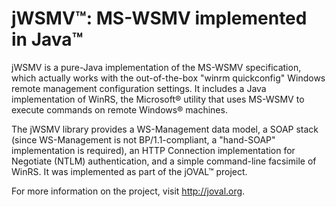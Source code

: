 jWSMV&trade;: MS-WSMV implemented in Java&trade;
=============

jWSMV is a pure-Java implementation of the MS-WSMV specification, which actually works with the out-of-the-box "winrm quickconfig" Windows remote management configuration settings. It includes a Java implementation of WinRS, the Microsoft&reg; utility that uses MS-WSMV to execute commands on remote Windows&reg; machines.

The jWSMV library provides a WS-Management data model, a SOAP stack (since WS-Management is not BP/1.1-compliant, a "hand-SOAP" implementation is required), an HTTP Connection implementation for Negotiate (NTLM) authentication, and a simple command-line facsimile of WinRS. It was implemented as part of the jOVAL&trade; project.

For more information on the project, visit http://joval.org.
